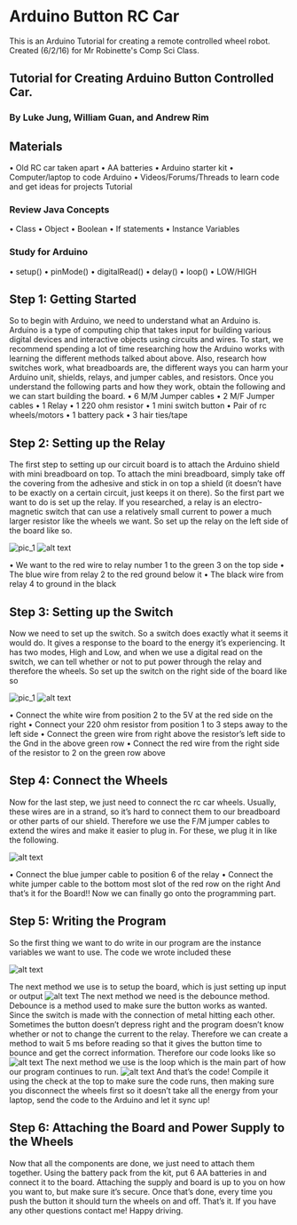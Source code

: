 # Arduino Button RC Car
This is an Arduino Tutorial for creating a remote controlled wheel robot.  Created (6/2/16) for Mr Robinette's Comp Sci Class.

## Tutorial for Creating Arduino Button Controlled Car.
### By Luke Jung, William Guan, and Andrew Rim
## Materials
•    Old RC car taken apart
•    AA batteries
•    Arduino starter kit
•    Computer/laptop to code Arduino
•    Videos/Forums/Threads to learn code and get ideas for projects
Tutorial

### Review Java Concepts
•    Class
•    Object
•    Boolean
•    If statements
•    Instance Variables

### Study for Arduino
•    setup()
•    pinMode()
•    digitalRead()
•    delay()
•    loop()
•    LOW/HIGH

## Step 1: Getting Started
So to begin with Arduino, we need to understand what an Arduino is.  Arduino is a type of computing chip that takes input for building various digital devices and interactive objects using circuits and wires.
To start, we recommend spending a lot of time researching how the Arduino works with learning the different methods talked about above.  Also, research how switches work, what breadboards are, the different ways you can harm your Arduino unit, shields, relays, and jumper cables, and resistors.
Once you understand the following parts and how they work, obtain the following and we can start building the board.
•    6 M/M Jumper cables
•    2 M/F Jumper cables
•    1 Relay
•    1 220 ohm resistor
•    1 mini switch button
•    Pair of rc wheels/motors
•    1 battery pack
•    3 hair ties/tape


## Step 2: Setting up the Relay
The first step to setting up our circuit board is to attach the Arduino shield with mini breadboard on top.  To attach the mini breadboard, simply take off the covering from the adhesive and stick in on top a shield (it doesn’t have to be exactly on a certain circuit, just keeps it on there).
So the first part we want to do is set up the relay.  If you researched, a relay is an electro-magnetic switch that can use a relatively small current to power a much larger resistor like the wheels we want.
So set up the relay on the left side of the board like so.

![pic_1](https://github.com/lukejung99/Arduino-Button-RC-Car/blob/master/Photos/1.png?raw=true) ![alt text](https://github.com/lukejung99/Arduino-Button-RC-Car/blob/master/Photos/2.png?raw=true)

•    We want to the red wire to relay number 1 to the green 3 on the top side
•    The blue wire from relay 2 to the red ground below it
•    The black wire from relay 4 to ground in the black

## Step 3: Setting up the Switch
Now we need to set up the switch.  So a switch does exactly what it seems it would do.  It gives a response to the board to the energy it’s experiencing.  It has two modes, High and Low, and when we use a digital read on the switch, we can tell whether or not to put power through the relay and therefore the wheels.
So set up the switch on the right side of the board like so

![pic_1](https://github.com/lukejung99/Arduino-Button-RC-Car/blob/master/Photos/3.png?raw=true) ![alt text](https://github.com/lukejung99/Arduino-Button-RC-Car/blob/master/Photos/4.png?raw=true)

•    Connect the white wire from position 2 to the 5V at the red side on the right
•    Connect your 220 ohm resistor from position 1 to 3 steps away to the left side
•    Connect the green wire from right above the resistor’s left side to the Gnd in the above green row
•    Connect the red wire from the right side of the resistor to 2 on the green row above

## Step 4: Connect the Wheels
Now for the last step, we just need to connect the rc car wheels. Usually, these wires are in a strand, so it’s hard to connect them to our breadboard or other parts of our shield.  Therefore we use the F/M jumper cables to extend the wires and make it easier to plug in.
For these, we plug it in like the following.

![alt text](https://github.com/lukejung99/Arduino-Button-RC-Car/blob/master/Photos/5.png?raw=true)

•    Connect the blue jumper cable to position 6 of the relay
•    Connect the white jumper cable to the bottom most slot of the red row on the right
And that’s it for the Board!! Now we can finally go onto the programming part.

## Step 5: Writing the Program
So the first thing we want to do write in our program are the instance variables we want to use.  The code we wrote included these

![alt text](https://github.com/lukejung99/Arduino-Button-RC-Car/blob/master/Photos/6.png?raw=true)

The next method we use is to setup the board, which is just setting up input or output
![alt text](https://github.com/lukejung99/Arduino-Button-RC-Car/blob/master/Photos/7.png?raw=true)
The next method we need is the debounce method.  Debounce is a method used to make sure the button works as wanted.  Since the switch is made with the connection of metal hitting each other.  Sometimes the button doesn’t depress right and the program doesn’t know whether or not to change the current to the relay.  Therefore we can create a method to wait 5 ms before reading so that it gives the button time to bounce and get the correct information.
Therefore our code looks like so
![alt text](https://github.com/lukejung99/Arduino-Button-RC-Car/blob/master/Photos/8.png?raw=true)
The next method we use is the loop which is the main part of how our program continues to run.
![alt text](https://github.com/lukejung99/Arduino-Button-RC-Car/blob/master/Photos9.png?raw=true)
And that’s the code!
Compile it using the check at the top to make sure the code runs, then making sure you disconnect the wheels first so it doesn’t take all the energy from your laptop, send the code to the Arduino and let it sync up!
## Step 6: Attaching the Board and Power Supply to the Wheels
Now that all the components are done, we just need to attach them together.  Using the battery pack from the kit, put 6 AA batteries in and connect it to the board.  Attaching the supply and board is up to you on how you want to, but make sure it’s secure.  Once that’s done, every time you push the button it should turn the wheels on and off.
That’s it.  If you have any other questions contact me!  Happy driving.
